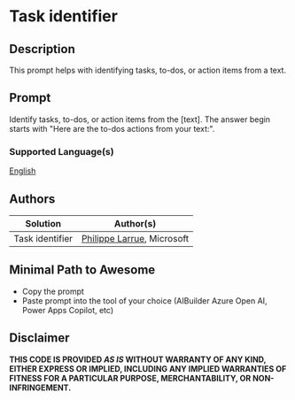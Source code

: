 # Task identifier

## Description

This prompt helps with identifying tasks, to-dos, or action items from a text.

## Prompt

Identify tasks, to-dos, or action items from the [text].
The answer begin starts with "Here are the to-dos actions from your text:".

### Supported Language(s)

[English](./en-us/prompt.md)

## Authors

Solution|Author(s)
--------|---------
Task identifier | [Philippe Larrue](https://github.com/Phil-cmd), Microsoft

## Minimal Path to Awesome

* Copy the prompt
* Paste prompt into the tool of your choice (AIBuilder Azure Open AI, Power Apps Copilot, etc)

## Disclaimer

**THIS CODE IS PROVIDED *AS IS* WITHOUT WARRANTY OF ANY KIND, EITHER EXPRESS OR IMPLIED, INCLUDING ANY IMPLIED WARRANTIES OF FITNESS FOR A PARTICULAR PURPOSE, MERCHANTABILITY, OR NON-INFRINGEMENT.**
